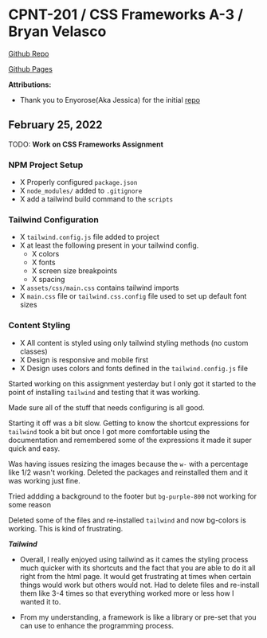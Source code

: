 # CPNT-201 / CSS Frameworks A-3 / Bryan Velasco

[Github Repo](https://github.com/cosmob3/cpnt201-a3)

[Github Pages](https://cosmob3.github.io/cpnt201-a3/)

**Attributions:**
- Thank you to Enyorose(Aka Jessica) for the initial [repo](https://github.com/Enyorose/tailwind-activity-template)

## February 25, 2022

TODO: **Work on CSS Frameworks Assignment**

### NPM Project Setup
- X Properly configured `package.json`
- X `node_modules/` added to `.gitignore`
- X add a tailwind build command to the `scripts`

### Tailwind Configuration 
- X `tailwind.config.js` file added to project
- X at least the following present in your tailwind config.
  - X colors
  - X fonts
  - X screen size breakpoints
  - X spacing
- X `assets/css/main.css` contains tailwind imports
- X `main.css` file or `tailwind.css.config` file used to set up default font sizes

### Content Styling 
- X All content is styled using only tailwind styling methods (no custom classes)
- X Design is responsive and mobile first
- X Design uses colors and fonts defined in the `tailwind.config.js` file

Started working on this assignment yesterday but I only got it started to the point of installing `tailwind` and testing that it was working. 

Made sure all of the stuff that needs configuring is all good.

Starting it off was a bit slow. Getting to know the shortcut expressions for `tailwind` took a bit but once I got more comfortable using the documentation and remembered some of the expressions it made it super quick and easy.

Was having issues resizing the images because the `w-` with a percentage like 1/2 wasn't working. Deleted the packages and reinstalled them and it was working just fine. 

Tried addding a background to the footer but `bg-purple-800` not working for some reason

Deleted some of the files and re-installed `tailwind` and now bg-colors is working. This is kind of frustrating.

***Tailwind***
- Overall, I really enjoyed using tailwind as it cames the styling process much quicker with its shortcuts and the fact that you are able to do it all right from the html page. It would get frustrating at times when certain things would work but others would not. Had to delete files and re-install them like 3-4 times so that everything worked more or less how I wanted it to. 

- From my understanding, a framework is like a library or pre-set that you can use to enhance the programming process. 